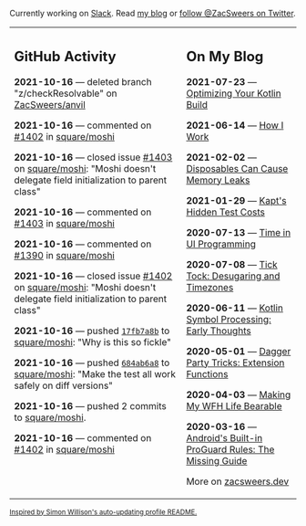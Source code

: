 Currently working on [Slack](https://slack.com/). Read [my blog](https://zacsweers.dev/) or [follow @ZacSweers on Twitter](https://twitter.com/ZacSweers).

<table><tr><td valign="top" width="60%">

## GitHub Activity
<!-- githubActivity starts -->
**2021-10-16** — deleted branch "z/checkResolvable" on [ZacSweers/anvil](https://api.github.com/repos/ZacSweers/anvil)

**2021-10-16** — commented on [#1402](https://github.com/square/moshi/issues/1402#issuecomment-944958055) in [square/moshi](https://api.github.com/repos/square/moshi)

**2021-10-16** — closed issue [#1403](https://api.github.com/repos/square/moshi/issues/1403) on [square/moshi](https://api.github.com/repos/square/moshi): "Moshi doesn't delegate field initialization to parent class"

**2021-10-16** — commented on [#1403](https://github.com/square/moshi/issues/1403#issuecomment-944957622) in [square/moshi](https://api.github.com/repos/square/moshi)

**2021-10-16** — commented on [#1390](https://github.com/square/moshi/pull/1390#issuecomment-944953034) in [square/moshi](https://api.github.com/repos/square/moshi)

**2021-10-16** — closed issue [#1402](https://api.github.com/repos/square/moshi/issues/1402) on [square/moshi](https://api.github.com/repos/square/moshi): "Moshi doesn't delegate field initialization to parent class"

**2021-10-16** — pushed [`17fb7a8b`](https://github.com/square/moshi/commit/17fb7a8ba2f584d137c7dc5b6fa51feb9d8cdb1c) to [square/moshi](https://api.github.com/repos/square/moshi): "Why is this so fickle"

**2021-10-16** — pushed [`684ab6a8`](https://github.com/square/moshi/commit/684ab6a8a7e7443d0cd9990ea72021343113fa17) to [square/moshi](https://api.github.com/repos/square/moshi): "Make the test all work safely on diff versions"

**2021-10-16** — pushed 2 commits to [square/moshi](https://api.github.com/repos/square/moshi).

**2021-10-16** — commented on [#1402](https://github.com/square/moshi/issues/1402#issuecomment-944920492) in [square/moshi](https://api.github.com/repos/square/moshi)
<!-- githubActivity ends -->
</td><td valign="top" width="40%">

## On My Blog
<!-- blog starts -->
**2021-07-23** — [Optimizing Your Kotlin Build](https://www.zacsweers.dev/optimizing-your-kotlin-build/)

**2021-06-14** — [How I Work](https://www.zacsweers.dev/how-i-work/)

**2021-02-02** — [Disposables Can Cause Memory Leaks](https://www.zacsweers.dev/disposables-can-cause-memory-leaks/)

**2021-01-29** — [Kapt's Hidden Test Costs](https://www.zacsweers.dev/kapts-hidden-test-costs/)

**2020-07-13** — [Time in UI Programming](https://www.zacsweers.dev/time-in-ui/)

**2020-07-08** — [Tick Tock: Desugaring and Timezones](https://www.zacsweers.dev/ticktock-desugaring-timezones/)

**2020-06-11** — [Kotlin Symbol Processing: Early Thoughts](https://www.zacsweers.dev/kotlin-symbol-processor-early-thoughts/)

**2020-05-01** — [Dagger Party Tricks: Extension Functions](https://www.zacsweers.dev/dagger-party-tricks-extension-functions/)

**2020-04-03** — [Making My WFH Life Bearable](https://www.zacsweers.dev/making-wfh-life-bearable/)

**2020-03-16** — [Android's Built-in ProGuard Rules: The Missing Guide](https://www.zacsweers.dev/android-proguard-rules/)
<!-- blog ends -->
More on [zacsweers.dev](https://zacsweers.dev/)
</td></tr></table>

<sub><a href="https://simonwillison.net/2020/Jul/10/self-updating-profile-readme/">Inspired by Simon Willison's auto-updating profile README.</a></sub>